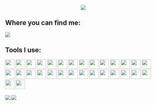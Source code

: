 <p align="center">
  <img src="https://capsule-render.vercel.app/api?text=Welcome%20to%20my%20Github!&animation=fadeIn&type=waving&color=gradient&height=250&fontAlignY=40"/>
</p>
<h2>Where you can find me:</h2>

<a href="https://www.linkedin.com/in/keyan-tabor/"><img src="https://img.shields.io/badge/LinkedIn-0077B5?style=for-the-badge&logo=linkedin&logoColor=white"/></a>

<!-- <img src="https://media.tenor.com/CgGUXc-LDc4AAAAC/hacker-pc.gif" width=200px/> -->
 <h2>Tools I use:</h2>
<p align="left" >
 <img src="https://cdn.jsdelivr.net/gh/devicons/devicon/icons/react/react-original.svg" width=30px />
  <img src="https://cdn.jsdelivr.net/gh/devicons/devicon/icons/javascript/javascript-original.svg" width=30px />
  <img src="https://cdn.jsdelivr.net/gh/devicons/devicon/icons/html5/html5-original-wordmark.svg" width=30px />
  <img src="https://cdn.jsdelivr.net/gh/devicons/devicon/icons/css3/css3-original-wordmark.svg" width=30px />
<img src="https://cdn.jsdelivr.net/gh/devicons/devicon/icons/nodejs/nodejs-original.svg" width=30px />
  <img src="https://cdn.jsdelivr.net/gh/devicons/devicon/icons/python/python-original.svg"  width=30px/>
 <img src="https://cdn.jsdelivr.net/gh/devicons/devicon/icons/django/django-plain.svg" width=30px/>
<img src="https://cdn.jsdelivr.net/gh/devicons/devicon/icons/docker/docker-original.svg" width=30px />
<img src="https://cdn.jsdelivr.net/gh/devicons/devicon/icons/figma/figma-original.svg" width=30px />
<img src="https://cdn.jsdelivr.net/gh/devicons/devicon/icons/eslint/eslint-original.svg" width=30px/>
<img src="https://cdn.jsdelivr.net/gh/devicons/devicon/icons/postgresql/postgresql-original.svg" width=30px/>
<img src="https://cdn.jsdelivr.net/gh/devicons/devicon/icons/mongodb/mongodb-original.svg" width=30px/>
<img src="https://cdn.jsdelivr.net/gh/devicons/devicon/icons/git/git-original.svg" width=30px/>
<img src="https://cdn.jsdelivr.net/gh/devicons/devicon/icons/github/github-original.svg" width=30px />
<img src="https://cdn.jsdelivr.net/gh/devicons/devicon/icons/jupyter/jupyter-original.svg" width=30px />
<img src="https://cdn.jsdelivr.net/gh/devicons/devicon/icons/kaggle/kaggle-original.svg" width=30px />
<img src="https://cdn.jsdelivr.net/gh/devicons/devicon/icons/linux/linux-original.svg" width=30px />
<img src="https://cdn.jsdelivr.net/gh/devicons/devicon/icons/npm/npm-original-wordmark.svg" width=30px />
<img src="https://cdn.jsdelivr.net/gh/devicons/devicon/icons/markdown/markdown-original.svg" width=30px />
<img src="https://cdn.jsdelivr.net/gh/devicons/devicon/icons/numpy/numpy-original.svg" width=30px />
<img src="https://cdn.jsdelivr.net/gh/devicons/devicon/icons/pandas/pandas-original.svg" width=30px />
<img src="https://cdn.jsdelivr.net/gh/devicons/devicon/icons/pycharm/pycharm-original.svg" width=30px />
<img src="https://cdn.jsdelivr.net/gh/devicons/devicon/icons/trello/trello-plain.svg" width=30px />
<img src="https://cdn.jsdelivr.net/gh/devicons/devicon/icons/vscode/vscode-original.svg" width=30px />
<img src="https://cdn.jsdelivr.net/gh/devicons/devicon/icons/pytest/pytest-original.svg" width=30px />
<img src="https://cdn.jsdelivr.net/gh/devicons/devicon/icons/atom/atom-original.svg" width=30px />
<img src="https://cdn.jsdelivr.net/gh/devicons/devicon/icons/bash/bash-original.svg" width=30px />
<img src="https://cdn.jsdelivr.net/gh/devicons/devicon/icons/bootstrap/bootstrap-original.svg" width=30px />
<img src="https://cdn.jsdelivr.net/gh/devicons/devicon/icons/tailwindcss/tailwindcss-plain.svg" width=30px />
<img src="https://cdn.jsdelivr.net/gh/devicons/devicon/icons/ubuntu/ubuntu-plain.svg" width=30px />
</p>

<!-- ![Keyans's GitHub stats](https://github-readme-stats.vercel.app/api?username=Burmpf&show_icons=true&theme=radical)

![Top Langs](https://github-readme-stats.vercel.app/api/top-langs/?username=Burmpf&layout=compact&theme=radical) -->



<a href="https://github.com/anuraghazra/github-readme-stats">
  <img align="center" src="https://github-readme-stats.vercel.app/api?username=Burmpf&show_icons=true&theme=radical" />
</a>
<a href="https://github.com/anuraghazra/convoychat">
  <img align="center" src="https://github-readme-stats.vercel.app/api/top-langs/?username=Burmpf&layout=compact&theme=radical" />
</a>
